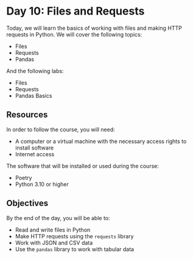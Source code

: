 # Day 10: Files and Requests

Today, we will learn the basics of working with files and making HTTP requests in Python. We will cover the following topics:

- Files
- Requests
- Pandas

And the following labs:

- Files
- Requests
- Pandas Basics

## Resources

In order to follow the course, you will need:

- A computer or a virtual machine with the necessary access rights to install software
- Internet access

The software that will be installed or used during the course:

- Poetry
- Python 3.10 or higher

## Objectives

By the end of the day, you will be able to:

- Read and write files in Python
- Make HTTP requests using the `requests` library
- Work with JSON and CSV data
- Use the `pandas` library to work with tabular data
